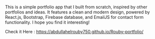 This is a simple portfolio app that I built from scratch, inspired by other portfolios and ideas. 
It features a clean and modern design, powered by React.js, Bootstrap, Firebase database, and EmailJS for contact form functionality. 
I hope you find it interesting!

Check it Here : https://abdullahelrouby750.github.io/Rouby-portfolio/
